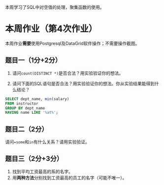 本周学习了SQL中对空值的处理，聚集函数的使用。

# 本周作业（第4次作业）
本周作业**需要**使用Postgresql及DataGrid软件操作；不需要操作截图。

## 题目一（1分+2分）
1. 请问`count(DISTINCT *)`是否合法？用实验验证你的想法。

2. 请问下面的SQL语句是否合法？用实验验证你的想法。你从实验结果能得到什么结论？

```sql
SELECT dept_name, min(salary)
FROM instructor
GROUP BY dept_name
HAVING name LIKE '%at%';
```

## 题目二（2分）
请问`=some`和`in`有什么关系？请用实验验证。

## 题目三（2分+3分）
1. 找到平均工资最高的系的名字。
2. 用**两种方法**分别找到工资最高的员工的名字（可能不唯一）。